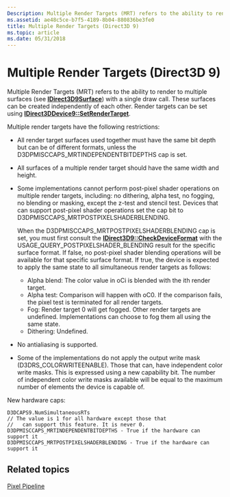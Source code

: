```yaml
---
Description: Multiple Render Targets (MRT) refers to the ability to render to multiple surfaces (see IDirect3D9Surface) with a single draw call.
ms.assetid: ae48c5ce-b7f5-4189-8b04-880836be3fe0
title: Multiple Render Targets (Direct3D 9)
ms.topic: article
ms.date: 05/31/2018
---
```


# Multiple Render Targets (Direct3D 9)

Multiple Render Targets (MRT) refers to the ability to render to multiple surfaces (see [**IDirect3D9Surface**](/windows/desktop/api)) with a single draw call. These surfaces can be created independently of each other. Render targets can be set using [**IDirect3DDevice9::SetRenderTarget**](/windows/win32/api/d3d9helper/nf-d3d9helper-idirect3ddevice9-setrendertarget).

Multiple render targets have the following restrictions:

-   All render target surfaces used together must have the same bit depth but can be of different formats, unless the D3DPMISCCAPS\_MRTINDEPENDENTBITDEPTHS cap is set.
-   All surfaces of a multiple render target should have the same width and height.
-   Some implementations cannot perform post-pixel shader operations on multiple render targets, including: no dithering, alpha test, no fogging, no blending or masking, except the z-test and stencil test. Devices that can support post-pixel shader operations set the cap bit to D3DPMISCCAPS\_MRTPOSTPIXELSHADERBLENDING.

    When the D3DPMISCCAPS\_MRTPOSTPIXELSHADERBLENDING cap is set, you must first consult the [**IDirect3D9::CheckDeviceFormat**](/windows/win32/api/d3d9/nf-d3d9-idirect3d9-checkdeviceformat) with the USAGE\_QUERY\_POSTPIXELSHADER\_BLENDING result for the specific surface format. If false, no post-pixel shader blending operations will be available for that specific surface format. If true, the device is expected to apply the same state to all simultaneous render targets as follows:

    -   Alpha blend: The color value in oCi is blended with the ith render target.
    -   Alpha test: Comparison will happen with oC0. If the comparison fails, the pixel test is terminated for all render targets.
    -   Fog: Render target 0 will get fogged. Other render targets are undefined. Implementations can choose to fog them all using the same state.
    -   Dithering: Undefined.

-   No antialiasing is supported.
-   Some of the implementations do not apply the output write mask (D3DRS\_COLORWRITEENABLE). Those that can, have independent color write masks. This is expressed using a new capability bit. The number of independent color write masks available will be equal to the maximum number of elements the device is capable of.

New hardware caps:


```
D3DCAPS9.NumSimultaneousRTs         
// The value is 1 for all hardware except those that  
//   can support this feature. It is never 0.
D3DPMISCCAPS_MRTINDEPENDENTBITDEPTHS - True if the hardware can support it
D3DPMISCCAPS_MRTPOSTPIXELSHADERBLENDING - True if the hardware can support it
```



## Related topics

<dl> <dt>

[Pixel Pipeline](pixel-pipeline.md)
</dt> </dl>

 

 